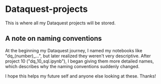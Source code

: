 # Dataquest-projects
This is where all my Dataquest projects will be stored.

## A note on naming conventions
At the beginning my Dataquest journey, I named my notebooks like "dq_(number)_...", but later realized they weren't very descriptive.
After project 10 ("dq_10_sql.ipynb"), I began giving them more detailed names, which describes why the naming conventions suddenly changed.  
  
I hope this helps my future self and anyone else looking at these.  Thanks!
